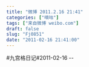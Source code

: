 ```yaml
---
title: "微博 2011.2.16 21:41"
categories: ["嘀咕"]
tags: ["来自微博 weibo.com"]
draft: false
slug: "Fj0851"
date: "2011-02-16 21:41:00"
---
```


<p>#九宫格日记#2011-02-16 -- </p>
